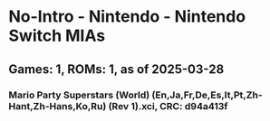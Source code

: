 # No-Intro - Nintendo - Nintendo Switch MIAs
## Games: 1, ROMs: 1, as of 2025-03-28

### Mario Party Superstars (World) (En,Ja,Fr,De,Es,It,Pt,Zh-Hant,Zh-Hans,Ko,Ru) (Rev 1).xci, CRC: d94a413f
